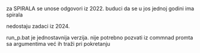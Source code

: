za SPIRALA se unose odgovori iz 2022. buduci da se u jos jednoj godini ima spirala

nedostaju zadaci iz 2024.

run_p.bat je jednostavnija verzija. nije potrebno pozvati iz commnad promta sa argumentima već ih traži pri pokretanju